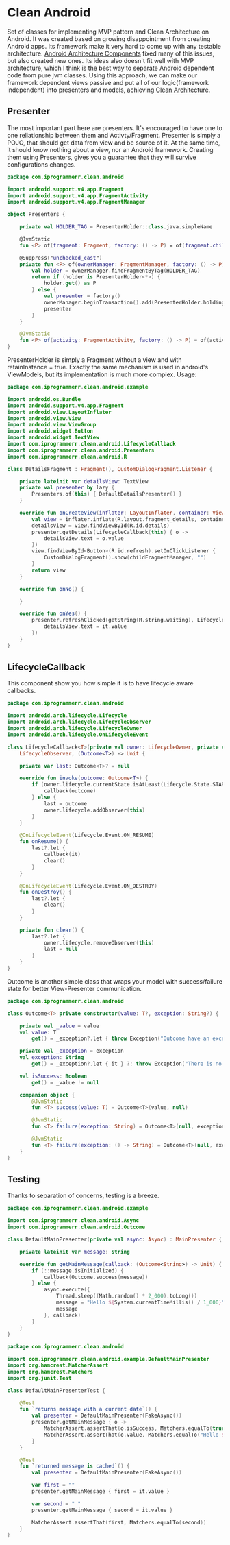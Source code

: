 # Clean Android
Set of classes for implementing MVP pattern and Clean Architecture on Android. It was created based on growing disappointment from creating Android apps. Its framework make it very hard to come up with any testable architecture. [Android Architecture Components](https://developer.android.com/topic/libraries/architecture) fixed many of this issues, but also created new ones. Its ideas also doesn't fit well with MVP architecture, which I think is the best way to separate Android dependent code from pure jvm classes. Using this approach, we can make our framework dependent views passive and put all of our logic(framework independent) into presenters and models, achieving [Clean Architecture](https://blog.cleancoder.com/uncle-bob/2012/08/13/the-clean-architecture.html).
## Presenter
The most important part here are presenters. It's encouraged to have one to one reliationship between them and Activty/Fragment. Presenter is simply a POJO, that should get data from view and be source of it. At the same time, it should know nothing about a view, nor an Android framework. Creating them using Presenters, gives you a guarantee that they will survive configurations changes.
```kotlin
package com.iprogrammerr.clean.android

import android.support.v4.app.Fragment
import android.support.v4.app.FragmentActivity
import android.support.v4.app.FragmentManager

object Presenters {

    private val HOLDER_TAG = PresenterHolder::class.java.simpleName

    @JvmStatic
    fun <P> of(fragment: Fragment, factory: () -> P) = of(fragment.childFragmentManager, factory)

    @Suppress("unchecked_cast")
    private fun <P> of(ownerManager: FragmentManager, factory: () -> P): P {
        val holder = ownerManager.findFragmentByTag(HOLDER_TAG)
        return if (holder is PresenterHolder<*>) {
            holder.get() as P
        } else {
            val presenter = factory()
            ownerManager.beginTransaction().add(PresenterHolder.holding(presenter), HOLDER_TAG).commit()
            presenter
        }
    }

    @JvmStatic
    fun <P> of(activity: FragmentActivity, factory: () -> P) = of(activity.supportFragmentManager, factory)
}
```
PresenterHolder is simply a Fragment without a view and with retainInstance = true. Exactly the same mechanism is used in android's ViewModels, but its implementation is much more complex. Usage:
```kotlin
package com.iprogrammerr.clean.android.example

import android.os.Bundle
import android.support.v4.app.Fragment
import android.view.LayoutInflater
import android.view.View
import android.view.ViewGroup
import android.widget.Button
import android.widget.TextView
import com.iprogrammerr.clean.android.LifecycleCallback
import com.iprogrammerr.clean.android.Presenters
import com.iprogrammerr.clean.android.R

class DetailsFragment : Fragment(), CustomDialogFragment.Listener {

    private lateinit var detailsView: TextView
    private val presenter by lazy {
        Presenters.of(this) { DefaultDetailsPresenter() }
    }

    override fun onCreateView(inflater: LayoutInflater, container: ViewGroup?, savedInstanceState: Bundle?): View? {
        val view = inflater.inflate(R.layout.fragment_details, container, false)
        detailsView = view.findViewById(R.id.details)
        presenter.getDetails(LifecycleCallback(this) { o ->
            detailsView.text = o.value
        })
        view.findViewById<Button>(R.id.refresh).setOnClickListener {
            CustomDialogFragment().show(childFragmentManager, "")
        }
        return view
    }

    override fun onNo() {

    }

    override fun onYes() {
        presenter.refreshClicked(getString(R.string.waiting), LifecycleCallback(this) {
            detailsView.text = it.value
        })
    }
}
```

## LifecycleCallback
This component show you how simple it is to have lifecycle aware callbacks.
```kotlin
package com.iprogrammerr.clean.android

import android.arch.lifecycle.Lifecycle
import android.arch.lifecycle.LifecycleObserver
import android.arch.lifecycle.LifecycleOwner
import android.arch.lifecycle.OnLifecycleEvent

class LifecycleCallback<T>(private val owner: LifecycleOwner, private val callback: (Outcome<T>) -> Unit) :
    LifecycleObserver, (Outcome<T>) -> Unit {

    private var last: Outcome<T>? = null

    override fun invoke(outcome: Outcome<T>) {
        if (owner.lifecycle.currentState.isAtLeast(Lifecycle.State.STARTED)) {
            callback(outcome)
        } else {
            last = outcome
            owner.lifecycle.addObserver(this)
        }
    }

    @OnLifecycleEvent(Lifecycle.Event.ON_RESUME)
    fun onResume() {
        last?.let {
            callback(it)
            clear()
        }
    }

    @OnLifecycleEvent(Lifecycle.Event.ON_DESTROY)
    fun onDestroy() {
        last?.let {
            clear()
        }
    }

    private fun clear() {
        last?.let {
            owner.lifecycle.removeObserver(this)
            last = null
        }
    }
}
```
Outcome is another simple class that wraps your model with success/failure state for better View-Presenter communication.
```kotlin
package com.iprogrammerr.clean.android

class Outcome<T> private constructor(value: T?, exception: String?) {

    private val _value = value
    val value: T
        get() = _exception?.let { throw Exception("Outcome have an exception = $it") } ?: _value!!

    private val _exception = exception
    val exception: String
        get() = _exception?.let { it } ?: throw Exception("There is no exception, result has a value: $value")

    val isSuccess: Boolean
        get() = _value != null

    companion object {
        @JvmStatic
        fun <T> success(value: T) = Outcome<T>(value, null)

        @JvmStatic
        fun <T> failure(exception: String) = Outcome<T>(null, exception)

        @JvmStatic
        fun <T> failure(exception: () -> String) = Outcome<T>(null, exception())
    }
}
```
## Testing
Thanks to separation of concerns, testing is a breeze.
```kotlin
package com.iprogrammerr.clean.android.example

import com.iprogrammerr.clean.android.Async
import com.iprogrammerr.clean.android.Outcome

class DefaultMainPresenter(private val async: Async) : MainPresenter {

    private lateinit var message: String

    override fun getMainMessage(callback: (Outcome<String>) -> Unit) {
        if (::message.isInitialized) {
            callback(Outcome.success(message))
        } else {
            async.execute({
                Thread.sleep((Math.random() * 2_000).toLong())
                message = "Hello ${System.currentTimeMillis() / 1_000}"
                message
            }, callback)
        }
    }
}
```
```kotlin
package com.iprogrammerr.clean.android

import com.iprogrammerr.clean.android.example.DefaultMainPresenter
import org.hamcrest.MatcherAssert
import org.hamcrest.Matchers
import org.junit.Test

class DefaultMainPresenterTest {

    @Test
    fun `returns message with a current date`() {
        val presenter = DefaultMainPresenter(FakeAsync())
        presenter.getMainMessage { o ->
            MatcherAssert.assertThat(o.isSuccess, Matchers.equalTo(true))
            MatcherAssert.assertThat(o.value, Matchers.equalTo("Hello ${System.currentTimeMillis() / 1_000}"))
        }
    }

    @Test
    fun `returned message is cached`() {
        val presenter = DefaultMainPresenter(FakeAsync())

        var first = ""
        presenter.getMainMessage { first = it.value }

        var second = " "
        presenter.getMainMessage { second = it.value }

        MatcherAssert.assertThat(first, Matchers.equalTo(second))
    }
}
```